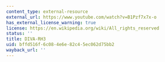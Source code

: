 ```yaml
---
content_type: external-resource
external_url: https://www.youtube.com/watch?v=B1Pzf7x7x-o
has_external_license_warning: true
license: https://en.wikipedia.org/wiki/All_rights_reserved
status: ''
title: DIVA-RH3
uid: bffd516f-6c08-4e6e-82c4-5ec062d75bb2
wayback_url: ''
---
```

